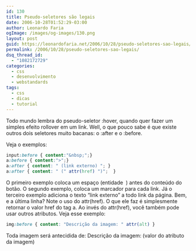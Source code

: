 ```yaml
---
id: 130
title: Pseudo-seletores são legais
date: 2006-10-28T01:52:29-03:00
author: Leonardo Faria
ogImage: /images/og-images/130.png
layout: post
guid: https://leonardofaria.net/2006/10/28/pseudo-seletores-sao-legais/
permalink: /2006/10/28/pseudo-seletores-sao-legais/
dsq_thread_id:
  - "1082172729"
categories:
  - css
  - desenvolvimento
  - webstandards
tags:
  - css
  - dicas
  - tutorial
---
```

Todo mundo lembra do pseudo-seletor :hover, quando quer fazer um simples efeito rollover em um link. Well, o que pouco sabe é que existe outros dois seletores muito bacanas: o :after e o :before.

Veja o exemplos:

```css
input:before { content:"&nbsp;";}
a:before { content:">";}
a:after { content: " (link externo) "; }
a:after { content: " (" attr(href) ")";  }
```

O primeiro exemplo coloca um espaço (entidade &nbsp;) antes do conteúdo do botão. O segundo exemplo, coloca um marcador para cada link. Já o terceiro exemplo adiciona o texto &#8220;link externo&#8221; a todo link da página. Bem, e a última linha? Note o uso do attr(href). O que ele faz é simplesmente retornar o valor href do tag a. Ao invés do attr(href), você também pode usar outros atributos. Veja esse exemplo:

```css
img:before { content: "Descrição da imagem: " attr(alt) }
```

Toda imagem será antecidida de: Descrição da imagem: (valor do atributo da imagem)
